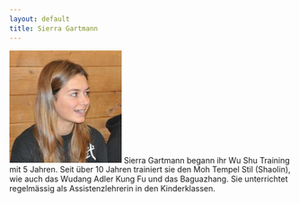 ```yaml
---
layout: default
title: Sierra Gartmann
---
```


<img class="ifloat-left" src="/images/sierra-gartmann.jpg" alt="Sierra Gartmann" width="200px">
Sierra Gartmann begann ihr Wu Shu Training mit 5 Jahren. Seit über 10 Jahren trainiert sie den Moh Tempel Stil (Shaolin), wie auch das Wudang Adler Kung Fu und das Baguazhang.
Sie unterrichtet regelmässig als Assistenzlehrerin in den Kinderklassen.

<p style="clear: both;"></p>